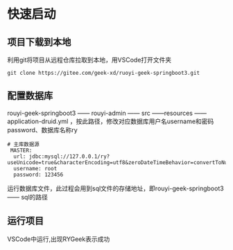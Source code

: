 # 快速启动

## 项目下载到本地

利用git将项目从远程仓库拉取到本地，用VSCode打开文件夹

```
git clone https://gitee.com/geek-xd/ruoyi-geek-springboot3.git
```

## 配置数据库

rouyi-geek-springboot3 —— rouyi-admin —— src ——resources —— application-druid.yml ，按此路径，修改对应数据库用户名username和密码password、数据库名称ry

```
# 主库数据源
 MASTER:
  url: jdbc:mysql://127.0.0.1/ry?useUnicode=true&characterEncoding=utf8&zeroDateTimeBehavior=convertToNull&useSSL=true&serverTimezone=GMT%2B8
  username: root
  password: 123456
```

运行数据库文件，此过程会用到sql文件的存储地址，即rouyi-geek-springboot3 ——  sql的路径

## 运行项目

VSCode中运行,出现RYGeek表示成功
